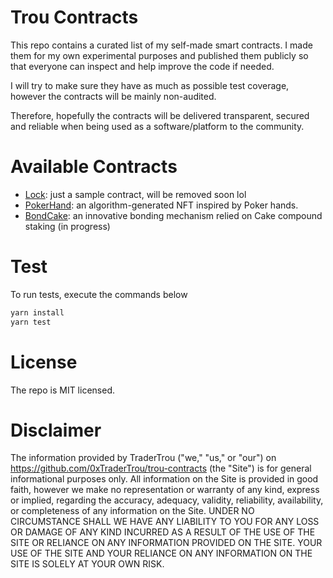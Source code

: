 # Trou Contracts

This repo contains a curated list of my self-made smart contracts. 
I made them for my own experimental purposes and published them publicly so that everyone can inspect and help improve the code if needed.

I will try to make sure they have as much as possible test coverage, however the contracts will be mainly non-audited. 

Therefore, hopefully the contracts will be delivered transparent, secured and reliable when being used as a software/platform to the community.

# Available Contracts

- [Lock](./contracts/Lock): just a sample contract, will be removed soon lol
- [PokerHand](./contracts/PokerHand): an algorithm-generated NFT inspired by Poker hands.
- [BondCake](./contracts/BondCake): an innovative bonding mechanism relied on Cake compound staking (in progress)

# Test

To run tests, execute the commands below

```bash
yarn install
yarn test
```

# License

The repo is MIT licensed.


# Disclaimer

The information provided by TraderTrou ("we," "us," or "our") on https://github.com/0xTraderTrou/trou-contracts (the "Site") is for general informational purposes only. All information on the Site is provided in good faith, however we make no representation or warranty of any kind, express or implied, regarding the accuracy, adequacy, validity, reliability, availability, or completeness of any information on the Site. UNDER NO CIRCUMSTANCE SHALL WE HAVE ANY LIABILITY TO YOU FOR ANY LOSS OR DAMAGE OF ANY KIND INCURRED AS A RESULT OF THE USE OF THE SITE OR RELIANCE ON ANY INFORMATION PROVIDED ON THE SITE. YOUR USE OF THE SITE AND YOUR RELIANCE ON ANY INFORMATION ON THE SITE IS SOLELY AT YOUR OWN RISK.